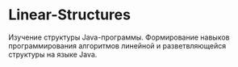 # Linear-Structures
Изучение структуры Java-программы. Формирование навыков программирования алгоритмов линейной и разветвляющейся структуры на языке Java.
